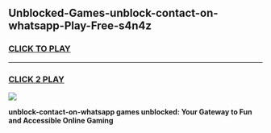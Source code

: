 
## Unblocked-Games-unblock-contact-on-whatsapp-Play-Free-s4n4z
<h3>
<a href="https://premium76.site?title=unblock-contact-on-whatsapp&ref=21A">CLICK TO PLAY</a></h3>
<hr>

<h3>
<a href="https://premium76.site?title=unblock-contact-on-whatsapp&ref=21A">CLICK 2 PLAY</a>
  
</h3>

<a href="https://premium76.site?title=unblock-contact-on-whatsapp&ref=21A"><img src="https://clearcache.store/games.png"></a>


**unblock-contact-on-whatsapp games unblocked: Your Gateway to Fun and Accessible Online Gaming**
